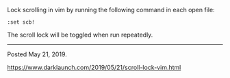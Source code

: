 Lock scrolling in vim by running the following command in each open file:

```
:set scb!
```

The scroll lock will be toggled when run repeatedly.

---

Posted May 21, 2019.

https://www.darklaunch.com/2019/05/21/scroll-lock-vim.html